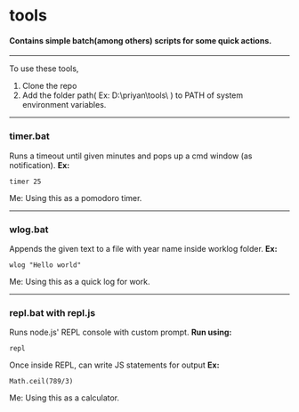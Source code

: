 # tools

#### Contains simple batch(among others) scripts for some quick actions.

-----------------------------

To use these tools, 
1. Clone the repo
2. Add the folder path( Ex: D:\priyan\tools\ ) to PATH of system environment variables.

------------------------------

### timer.bat
Runs a timeout until given minutes and pops up a cmd window (as notification).
__Ex:__
```
timer 25
```
Me: Using this as a pomodoro timer.

------------------------------

### wlog.bat
Appends the given text to a file with year name inside worklog folder.
__Ex:__
```
wlog "Hello world"
```
Me: Using this as a quick log for work.

------------------------------

### repl.bat with repl.js
Runs node.js' REPL console with custom prompt.
__Run using:__
```
repl
```
Once inside REPL, can write JS statements for output
__Ex:__
```
Math.ceil(789/3)
```
Me: Using this as a calculator.
